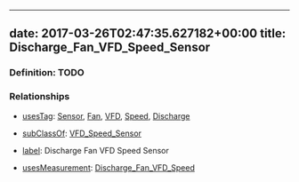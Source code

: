 
---
date: 2017-03-26T02:47:35.627182+00:00
title: Discharge_Fan_VFD_Speed_Sensor
---
### Definition: TODO

### Relationships

* [usesTag](https://brickschema.org/schema/1.0/BrickFrame#usesTag): [Sensor](https://brickschema.org/schema/1.0/BrickTag#Sensor), [Fan](https://brickschema.org/schema/1.0/BrickTag#Fan), [VFD](https://brickschema.org/schema/1.0/BrickTag#VFD), [Speed](https://brickschema.org/schema/1.0/BrickTag#Speed), [Discharge](https://brickschema.org/schema/1.0/BrickTag#Discharge)

* [subClassOf](http://www.w3.org/2000/01/rdf-schema#subClassOf): [VFD_Speed_Sensor](https://brickschema.org/schema/1.0/Brick#VFD_Speed_Sensor)

* [label](http://www.w3.org/2000/01/rdf-schema#label): Discharge Fan VFD Speed Sensor

* [usesMeasurement](https://brickschema.org/schema/1.0/BrickFrame#usesMeasurement): [Discharge_Fan_VFD_Speed](https://brickschema.org/schema/1.0/Brick#Discharge_Fan_VFD_Speed)
